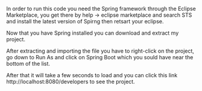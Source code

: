 In order to run this code you need the Spring framework through the Eclipse Marketplace, you get there by help -> eclipse marketplace and search STS and install the latest version of Spirng then retsart your eclipse.

Now that you have Spring installed you can download and extract my project.

After extracting and importing the file you have to right-click on the project, go down to Run As and click on Spring Boot which you sould have near the bottom of the list.

After that it will take a few seconds to load and you can click this link http://localhost:8080/developers to see the project.
